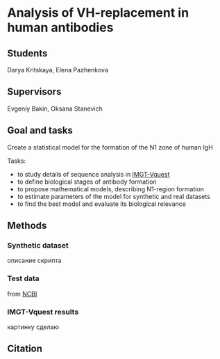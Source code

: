 # Analysis of VH-replacement in human antibodies

## Students

Darya Kritskaya, Elena Pazhenkova

## Supervisors 

Evgeniy Bakin, Oksana Stanevich

## Goal and tasks
Create a statistical model for the formation of the N1 zone of human IgH

Tasks:
* to study details of sequence analysis in [IMGT-Vquest](https://www.imgt.org/IMGT_vquest/vquest)
* to define biological stages of antibody formation
* to propose mathematical models, describing N1-region formation
* to estimate parameters of the model for synthetic and real datasets
* to find the best model and evaluate its biological relevance

## Methods

### Synthetic dataset

описание скрипта

### Test data
from [NCBI](https://www.ncbi.nlm.nih.gov/nucleotide/)


### IMGT-Vquest results

картинку сделаю

## Citation
